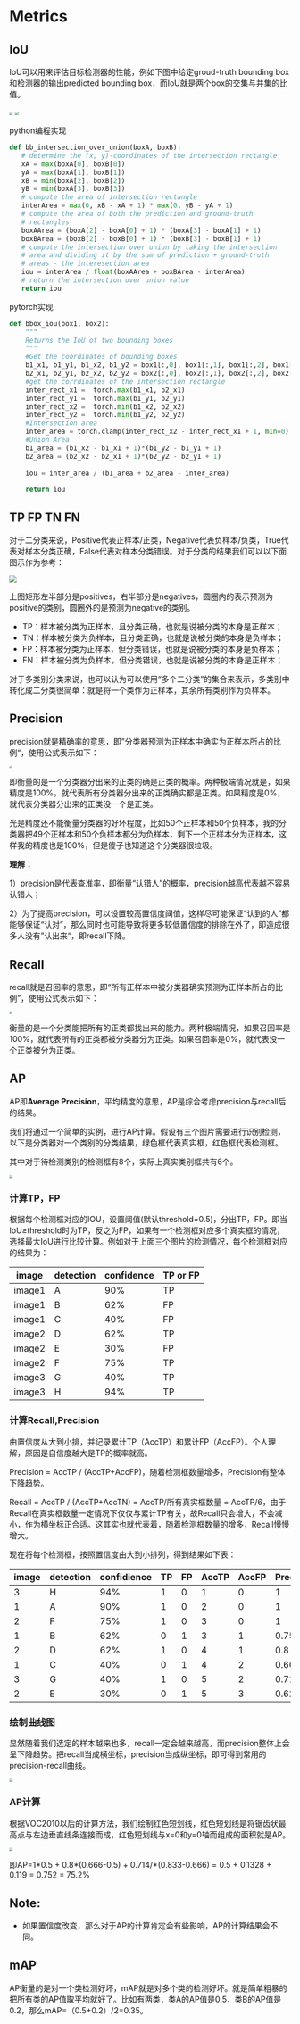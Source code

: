 # Metrics

## IoU

IoU可以用来评估目标检测器的性能，例如下图中给定groud-truth bounding box和检测器的输出predicted bounding box，而IoU就是两个box的交集与并集的比值。

<img src="source/IoU1.png" style="zoom:40%"/>

<img src="source/IoU2.png" style="zoom:40%"/>

python编程实现

```python
def bb_intersection_over_union(boxA, boxB):
   # determine the (x, y)-coordinates of the intersection rectangle
   xA = max(boxA[0], boxB[0])
   yA = max(boxA[1], boxB[1])
   xB = min(boxA[2], boxB[2])
   yB = min(boxA[3], boxB[3])
   # compute the area of intersection rectangle
   interArea = max(0, xB - xA + 1) * max(0, yB - yA + 1)
   # compute the area of both the prediction and ground-truth
   # rectangles
   boxAArea = (boxA[2] - boxA[0] + 1) * (boxA[3] - boxA[1] + 1)
   boxBArea = (boxB[2] - boxB[0] + 1) * (boxB[3] - boxB[1] + 1)
   # compute the intersection over union by taking the intersection
   # area and dividing it by the sum of prediction + ground-truth
   # areas - the interesection area
   iou = interArea / float(boxAArea + boxBArea - interArea)
   # return the intersection over union value
   return iou

```

pytorch实现

```python
def bbox_iou(box1, box2):
    """
    Returns the IoU of two bounding boxes 
    """
    #Get the coordinates of bounding boxes
    b1_x1, b1_y1, b1_x2, b1_y2 = box1[:,0], box1[:,1], box1[:,2], box1[:,3]
    b2_x1, b2_y1, b2_x2, b2_y2 = box2[:,0], box2[:,1], box2[:,2], box2[:,3]
    #get the corrdinates of the intersection rectangle
    inter_rect_x1 =  torch.max(b1_x1, b2_x1)
    inter_rect_y1 =  torch.max(b1_y1, b2_y1)
    inter_rect_x2 =  torch.min(b1_x2, b2_x2)
    inter_rect_y2 =  torch.min(b1_y2, b2_y2)
    #Intersection area
    inter_area = torch.clamp(inter_rect_x2 - inter_rect_x1 + 1, min=0) * torch.clamp(inter_rect_y2 - inter_rect_y1 + 1, min=0)
    #Union Area
    b1_area = (b1_x2 - b1_x1 + 1)*(b1_y2 - b1_y1 + 1)
    b2_area = (b2_x2 - b2_x1 + 1)*(b2_y2 - b2_y1 + 1)
    
    iou = inter_area / (b1_area + b2_area - inter_area)
    
    return iou
```

## TP FP TN FN

对于二分类来说，Positive代表正样本/正类，Negative代表负样本/负类，True代表对样本分类正确，False代表对样本分类错误。对于分类的结果我们可以以下面图示作为参考：

<img src="source/TFPN_1.png" style="zoom:80%"/>

上图矩形左半部分是positives，右半部分是negatives，圆圈内的表示预测为positive的类别，圆圈外的是预测为negative的类别。

- TP：样本被分类为正样本，且分类正确，也就是说被分类的本身是正样本；
- TN：样本被分类为负样本，且分类正确，也就是说被分类的本身是负样本；
- FP：样本被分类为正样本，但分类错误，也就是说被分类的本身是负样本；
- FN：样本被分类为负样本，但分类错误，也就是说被分类的本身是正样本；

对于多类别分类来说，也可以认为可以使用“多个二分类”的集合来表示，多类别中转化成二分类很简单：就是将一个类作为正样本，其余所有类别作为负样本。

## Precision

precision就是精确率的意思，即”分类器预测为正样本中确实为正样本所占的比例“，使用公式表示如下：

<img src="source/TFPN_precision.png" style="zoom:30%"/>

即衡量的是一个分类器分出来的正类的确是正类的概率。两种极端情况就是，如果精度是100%，就代表所有分类器分出来的正类确实都是正类。如果精度是0%，就代表分类器分出来的正类没一个是正类。

光是精度还不能衡量分类器的好坏程度，比如50个正样本和50个负样本，我的分类器把49个正样本和50个负样本都分为负样本，剩下一个正样本分为正样本，这样我的精度也是100%，但是傻子也知道这个分类器很垃圾。

**理解：**

1）precision是代表查准率，即衡量“认错人”的概率，precision越高代表越不容易认错人；

2）为了提高precision，可以设置较高置信度阈值，这样尽可能保证“认到的人”都能够保证“认对”，那么同时也可能导致将更多较低置信度的排除在外了，即造成很多人没有”认出来“，即recall下降。

## Recall

recall就是召回率的意思，即“所有正样本中被分类器确实预测为正样本所占的比例”，使用公式表示如下：

<img src="source/TFPN_recall.png" style="zoom:30%"/>

衡量的是一个分类能把所有的正类都找出来的能力。两种极端情况，如果召回率是100%，就代表所有的正类都被分类器分为正类。如果召回率是0%，就代表没一个正类被分为正类。

## AP

AP即**Average Precision**，平均精度的意思，AP是综合考虑precision与recall后的结果。

我们将通过一个简单的实例，进行AP计算。假设有三个图片需要进行识别检测，以下是分类器对一个类别的分类结果，绿色框代表真实框，红色框代表检测框。

其中对于待检测类别的检测框有8个，实际上真实类别框共有6个。

<img src="source/ap_1.png" style="zoom:40%"/>

### 计算TP，FP

根据每个检测框对应的IOU，设置阈值(默认threshold=0.5)，分出TP，FP。即当IoU≥threshold时为TP，反之为FP，如果有一个检测框对应多个真实框的情况，选择最大IoU进行比较计算。例如对于上面三个图片的检测情况，每个检测框对应的结果为：

| image  | detection | confidence | TP or FP |
| ------ | --------- | ---------- | -------- |
| image1 | A         | 90%        | TP       |
| image1 | B         | 62%        | FP       |
| image1 | C         | 40%        | FP       |
| image2 | D         | 62%        | TP       |
| image2 | E         | 30%        | FP       |
| image2 | F         | 75%        | TP       |
| image3 | G         | 40%        | TP       |
| image3 | H         | 94%        | TP       |

### 计算Recall,Precision

由置信度从大到小排，并记录累计TP（AccTP）和累计FP（AccFP）。个人理解，原因是自信度越大是TP的概率就高。

Precision = AccTP / (AccTP+AccFP)，随着检测框数量增多，Precision有整体下降趋势。

Recall = AccTP / (AccTP+AccTN) = AccTP/所有真实框数量 = AccTP/6，由于Recall在真实框数量一定情况下仅仅与累计TP有关，故Recall只会增大，不会减小，作为横坐标正合适。这其实也就代表着，随着检测框数量的增多，Recall慢慢增大。

现在将每个检测框，按照置信度由大到小排列，得到结果如下表：

| image | detection | confidience | TP   | FP   | AccTP | AccFP | Precision | Recall |
| ----- | --------- | ----------- | ---- | ---- | ----- | ----- | --------- | ------ |
| 3     | H         | 94%         | 1    | 0    | 1     | 0     | 1         | 0.166  |
| 1     | A         | 90%         | 1    | 0    | 2     | 0     | 1         | 0.333  |
| 2     | F         | 75%         | 1    | 0    | 3     | 0     | 1         | 0.5    |
| 1     | B         | 62%         | 0    | 1    | 3     | 1     | 0.75      | 0.5    |
| 2     | D         | 62%         | 1    | 0    | 4     | 1     | 0.8       | 0.666  |
| 1     | C         | 40%         | 0    | 1    | 4     | 2     | 0.666     | 0.666  |
| 3     | G         | 40%         | 1    | 0    | 5     | 2     | 0.714     | 0.833  |
| 2     | E         | 30%         | 0    | 1    | 5     | 3     | 0.625     | 0.833  |



### 绘制曲线图

显然随着我们选定的样本越来也多，recall一定会越来越高，而precision整体上会呈下降趋势。把recall当成横坐标，precision当成纵坐标，即可得到常用的precision-recall曲线。

<img src="source/ap_3.png" style="zoom:40%"/>

### AP计算

根据VOC2010以后的计算方法，我们绘制红色短划线，红色短划线是将锯齿状最高点与左边垂直线条连接而成，红色短划线与x=0和y=0轴而组成的面积就是AP。

<img src="source/ap_4.png" style="zoom:40%"/>

即AP=1\*0.5 + 0.8\*(0.666-0.5) + 0.714/*(0.833-0.666) = 0.5 + 0.1328 + 0.119 = 0.752 = 75.2%

## Note:

- 如果置信度改变，那么对于AP的计算肯定会有些影响，AP的计算结果会不同。

## mAP

AP衡量的是对一个类检测好坏，mAP就是对多个类的检测好坏。就是简单粗暴的把所有类的AP值取平均就好了。比如有两类，类A的AP值是0.5，类B的AP值是0.2，那么mAP=（0.5+0.2）/2=0.35。

